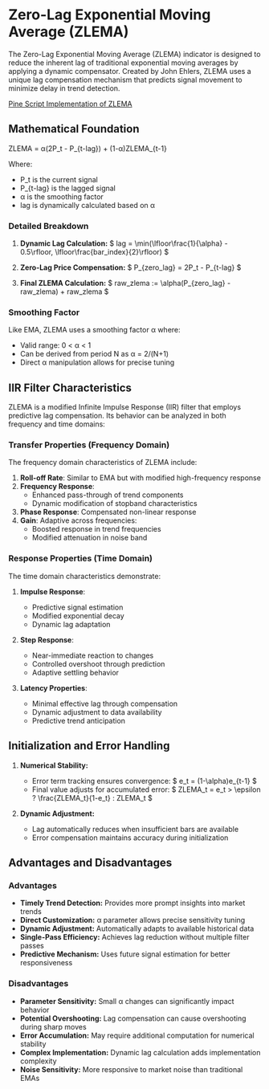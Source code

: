 # Zero-Lag Exponential Moving Average (ZLEMA)

The Zero-Lag Exponential Moving Average (ZLEMA) indicator is designed to reduce the inherent lag of traditional exponential moving averages by applying a dynamic compensator. Created by John Ehlers, ZLEMA uses a unique lag compensation mechanism that predicts signal movement to minimize delay in trend detection.

[Pine Script Implementation of ZLEMA](https://github.com/mihakralj/pinescript/blob/main/indicators/trends/zlema.pine)

## Mathematical Foundation

ZLEMA = α(2P_t - P_{t-lag}) + (1-α)ZLEMA_{t-1}

Where:
- P_t is the current signal
- P_{t-lag} is the lagged signal
- α is the smoothing factor
- lag is dynamically calculated based on α

### Detailed Breakdown

1. **Dynamic Lag Calculation:**
   $ lag = \min(\lfloor\frac{1}{\alpha} - 0.5\rfloor, \lfloor\frac{bar\_index}{2}\rfloor) $

2. **Zero-Lag Price Compensation:**
   $ P_{zero\_lag} = 2P_t - P_{t-lag} $

3. **Final ZLEMA Calculation:**
   $ raw\_zlema := \alpha(P_{zero\_lag} - raw\_zlema) + raw\_zlema $

### Smoothing Factor

Like EMA, ZLEMA uses a smoothing factor α where:
- Valid range: 0 < α < 1
- Can be derived from period N as α = 2/(N+1)
- Direct α manipulation allows for precise tuning

## IIR Filter Characteristics

ZLEMA is a modified Infinite Impulse Response (IIR) filter that employs predictive lag compensation. Its behavior can be analyzed in both frequency and time domains:

### Transfer Properties (Frequency Domain)

The frequency domain characteristics of ZLEMA include:
1. **Roll-off Rate**: Similar to EMA but with modified high-frequency response
2. **Frequency Response**:
   - Enhanced pass-through of trend components
   - Dynamic modification of stopband characteristics
3. **Phase Response**: Compensated non-linear response
4. **Gain**: Adaptive across frequencies:
   - Boosted response in trend frequencies
   - Modified attenuation in noise band

### Response Properties (Time Domain)

The time domain characteristics demonstrate:
1. **Impulse Response**:
   - Predictive signal estimation
   - Modified exponential decay
   - Dynamic lag adaptation

2. **Step Response**:
   - Near-immediate reaction to changes
   - Controlled overshoot through prediction
   - Adaptive settling behavior

3. **Latency Properties**:
   - Minimal effective lag through compensation
   - Dynamic adjustment to data availability
   - Predictive trend anticipation

## Initialization and Error Handling

1. **Numerical Stability:**
   - Error term tracking ensures convergence:
   $ e_t = (1-\alpha)e_{t-1} $
   - Final value adjusts for accumulated error:
   $ ZLEMA_t = e_t > \epsilon ? \frac{ZLEMA_t}{1-e_t} : ZLEMA_t $

2. **Dynamic Adjustment:**
   - Lag automatically reduces when insufficient bars are available
   - Error compensation maintains accuracy during initialization

## Advantages and Disadvantages

### Advantages

- **Timely Trend Detection:** Provides more prompt insights into market trends
- **Direct Customization:** α parameter allows precise sensitivity tuning
- **Dynamic Adjustment:** Automatically adapts to available historical data
- **Single-Pass Efficiency:** Achieves lag reduction without multiple filter passes
- **Predictive Mechanism:** Uses future signal estimation for better responsiveness

### Disadvantages

- **Parameter Sensitivity:** Small α changes can significantly impact behavior
- **Potential Overshooting:** Lag compensation can cause overshooting during sharp moves
- **Error Accumulation:** May require additional computation for numerical stability
- **Complex Implementation:** Dynamic lag calculation adds implementation complexity
- **Noise Sensitivity:** More responsive to market noise than traditional EMAs
